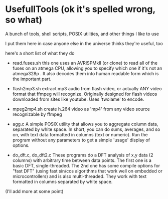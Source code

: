 # UsefullTools (ok it's spelled wrong, so what)

A bunch of tools, shell scripts, POSIX utilities, and other things I like to use

I put them here in case anyone else in the universe thinks they're useful, too

here's a short list of what they do

* read.fuses.sh
this one uses an AVRISPMkII (or clone) to read all of the fuses on an atmega
CPU, allowing you to specify which one if it's not an atmega328p .  It also
decodes them into human readable form which is the important part.

* flash2mp3.sh
extract mp3 audio from flash video, or actually ANY video format that ffmpeg
will recognize.  Originally designed for flash videos downloaded from sites
like youtube.  Uses 'twolame' to encode.

* mpeg2mp4.sh
create h.264 video as 'mp4' from any video source recognizable by ffmpeg

* agg.c
A simple POSIX utility that allows you to aggregate column data, separated
by white space.  In short, you can do sums, averages, and so on, with
text data formatted in columns (text or numeric).  Run the program without
any parameters to get a simple 'usage' display of options.

* do_dft.c, do_dft2.c
These programs do a DFT analysis of x,y data (2 columns) with arbitrary time
between data points. The first one is a basic DFT, single-threaded.  The 2nd
one has some compile options for "fast DFT" (using fast sin/cos algorithms
that work well on embedded or microcontrollers) and is also multi-threaded.
They work with text formatted in columns separated by white space.

(I'll add more at some point)


